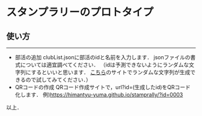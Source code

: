 # スタンプラリーのプロトタイプ
## 使い方
- - -
- 部活の追加
clubList.jsonに部活のidと名前を入力します．
jsonファイルの書式については適宜調べてください．
（idは予測できないようにランダムな文字列にするといいと思います．
[こちら](http://www.japan9.com/cgi/rand_num.cgi)のサイトでランダムな文字列が生成できるので試してみてください．）
- QRコードの作成
QRコード作成サイトで，url?id=(生成したid)をQRコード化します．
例)https://himantyu-yuma.github.io/stamprally/?id=0003

以上．
